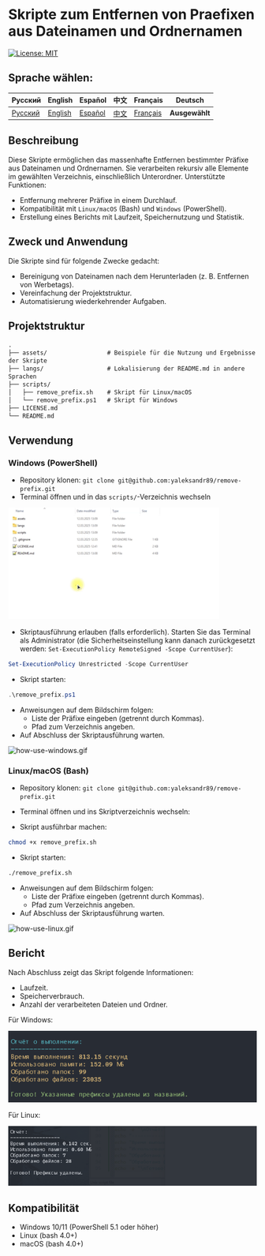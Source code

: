 # Skripte zum Entfernen von Praefixen aus Dateinamen und Ordnernamen

[![License: MIT](https://img.shields.io/badge/License-MIT-blue.svg)](LICENSE)

## Sprache wählen:

| Русский | English                   | Español | 中文 | Français | **Deutsch** |
|---------|---------------------------|---------|---------|----------|---------|
| [Русский](../README.md) | [English](./README_en.md) | [Español](./README_es.md) | [中文](./README_zh.md) | [Français](./README_fr.md) | **Ausgewählt** |

## Beschreibung

Diese Skripte ermöglichen das massenhafte Entfernen bestimmter Präfixe aus Dateinamen und Ordnernamen. Sie verarbeiten rekursiv alle Elemente im gewählten Verzeichnis, einschließlich Unterordner. Unterstützte Funktionen:
- Entfernung mehrerer Präfixe in einem Durchlauf.
- Kompatibilität mit `Linux/macOS` (Bash) und `Windows` (PowerShell).
- Erstellung eines Berichts mit Laufzeit, Speichernutzung und Statistik.

## Zweck und Anwendung

Die Skripte sind für folgende Zwecke gedacht:

- Bereinigung von Dateinamen nach dem Herunterladen (z. B. Entfernen von Werbetags).
- Vereinfachung der Projektstruktur.
- Automatisierung wiederkehrender Aufgaben.

## Projektstruktur

```text
.
├── assets/                 # Beispiele für die Nutzung und Ergebnisse der Skripte
├── langs/                  # Lokalisierung der README.md in andere Sprachen
├── scripts/
│   ├── remove_prefix.sh    # Skript für Linux/macOS
│   └── remove_prefix.ps1   # Skript für Windows
├── LICENSE.md
└── README.md
```
## Verwendung

### Windows (PowerShell)

- Repository klonen: `git clone git@github.com:yaleksandr89/remove-prefix.git`
- Terminal öffnen und in das `scripts/`-Verzeichnis wechseln

![go-to-scripts.gif](../assets/go-to-scripts.gif)

- Skriptausführung erlauben (falls erforderlich). Starten Sie das Terminal als Administrator (die Sicherheitseinstellung kann danach zurückgesetzt werden: `Set-ExecutionPolicy RemoteSigned -Scope CurrentUser`):
```powershell
Set-ExecutionPolicy Unrestricted -Scope CurrentUser
```
- Skript starten:
```powershell
.\remove_prefix.ps1
```
- Anweisungen auf dem Bildschirm folgen:
    - Liste der Präfixe eingeben (getrennt durch Kommas).
    - Pfad zum Verzeichnis angeben.
- Auf Abschluss der Skriptausführung warten.

![how-use-windows.gif](../assets/how-use-windows.gif)

### Linux/macOS (Bash)

- Repository klonen: `git clone git@github.com:yaleksandr89/remove-prefix.git`
- Terminal öffnen und ins Skriptverzeichnis wechseln:

- Skript ausführbar machen:
```bash
chmod +x remove_prefix.sh
```
- Skript starten:
```bash
./remove_prefix.sh
```
- Anweisungen auf dem Bildschirm folgen:
    - Liste der Präfixe eingeben (getrennt durch Kommas).
    - Pfad zum Verzeichnis angeben.
- Auf Abschluss der Skriptausführung warten.

![how-use-linux.gif](../assets/how-use-linux.gif)

## Bericht

Nach Abschluss zeigt das Skript folgende Informationen:

- Laufzeit.
- Speicherverbrauch.
- Anzahl der verarbeiteten Dateien und Ordner.

Für Windows:

![windows-result.png](../assets/windows-result.png)

Für Linux:

![linux-result.png](../assets/linux-result.png)

## Kompatibilität

- Windows 10/11 (PowerShell 5.1 oder höher)
- Linux (bash 4.0+)
- macOS (bash 4.0+)